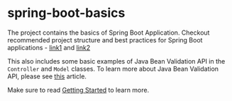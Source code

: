 # spring-boot-basics
The project contains the basics of Spring Boot Application. Checkout recommended project structure and best practices for Spring Boot applications - [link1](https://medium.com/the-resonant-web/spring-boot-2-0-project-structure-and-best-practices-part-2-7137bdcba7d3) and [link2](https://stackoverflow.com/questions/40902280/what-is-the-recommended-project-structure-for-spring-boot-rest-projects)

This also includes some basic examples of Java Bean Validation API in the `Controller` and `Model` classes. To learn more about Java Bean Validation API, please see [this](https://www.baeldung.com/javax-validation) article.

Make sure to read [Getting Started](https://github.com/echosiddiqui/spring-boot-basics/blob/master/HELP.md) to learn more.
